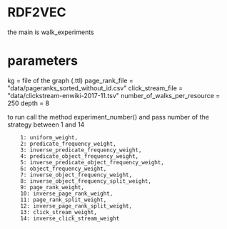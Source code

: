 # RDF2VEC

 the main is walk_experiments

# parameters
kg = file of the graph (.ttl)
page_rank_file = "data/pageranks_sorted_without_id.csv"
click_stream_file = "data/clickstream-enwiki-2017-11.tsv"
number_of_walks_per_resource = 250
depth = 8


to run call the method experiment_number()
and pass number of the strategy between 1 and 14

        1: uniform_weight,
        2: predicate_frequency_weight,
        3: inverse_predicate_frequency_weight,
        4: predicate_object_frequency_weight,
        5: inverse_predicate_object_frequency_weight,
        6: object_frequency_weight,
        7: inverse_object_frequency_weight,
        8: inverse_object_frequency_split_weight,
        9: page_rank_weight,
        10: inverse_page_rank_weight,
        11: page_rank_split_weight,
        12: inverse_page_rank_split_weight,
        13: click_stream_weight,
        14: inverse_click_stream_weight 
